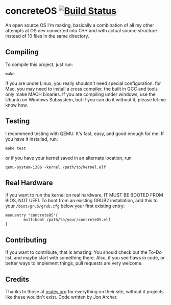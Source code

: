 # concreteOS [![Build Status](https://travis-ci.org/OmeletHopper/concreteOS.svg?branch=master)](https://travis-ci.org/OmeletHopper/concreteOS)
An open source OS I'm making, basically a combination of all my other attempts at OS dev converted into C++ and with actual source structure instead of 10 files in the same directory.

## Compiling
To compile this project, just run:
```
make
```
If you are under Linux, you really shouldn't need special configuration. for Mac, you may need to install a cross compiler, the built in GCC and tools only make MACH binaries. If you are compiling under windows, use the Ubuntu on Windows Subsystem, but if you can do it without it, please let me know how.

## Testing
I recommend testing with QEMU. It's fast, easy, and good enough for me. If you have it installed, run:
```
make test
```
or if you have your kernel saved in an alternate location, run
```
qemu-system-i386 -kernel /path/to/kernel.elf
```

## Real Hardware
If you want to run the kernel on real hardware, IT MUST BE BOOTED FROM BIOS, NOT UEFI. To boot from an existing GRUB2 installation, add this to your ```/boot/grub/grub.cfg``` below your first existing entry:
```
menuentry "concreteOS"{
        multiboot /path/to/your/concreteOS.elf
}
```

## Contributing
If you want to contribute, that is amazing. You should check out the To-Do list, and maybe start with something there. Also, if you see flaws in code, or better ways to implement things, pull requests are very welcome.

## Credits
Thanks to those at [osdev.org](https://wiki.osdev.org) for everything on their site, without it projects like these wouldn't exist. Code written by Jon Archer.
